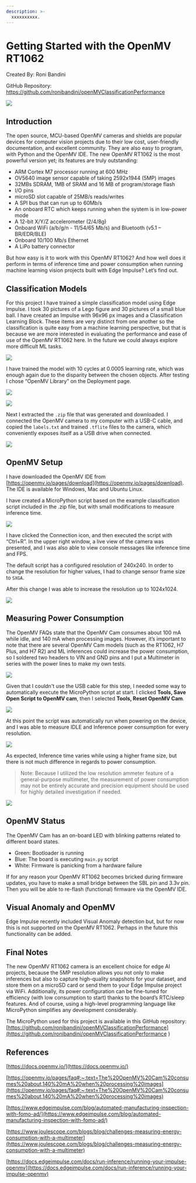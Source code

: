 ```yaml
---
description: >-
  xxxxxxxxxx.
---
```


# Getting Started with the OpenMV RT1062

Created By: Roni Bandini

GitHub Repository: [https://github.com/ronibandini/openMVClassificationPerformance ](https://github.com/ronibandini/openMVClassificationPerformance )

![](../.gitbook/assets/getting-started-openmv-rt1062/cover.jpg)

## Introduction

The open source, MCU-based OpenMV cameras and shields are popular devices for computer vision projects due to their low cost, user-friendly documentation, and excellent community.  They are also easy to program, with Python and the OpenMV IDE.  The new OpenMV RT1062 is the most powerful version yet; its features are truly outstanding:

- ARM Cortex M7 processor running at 600 MHz 
- OV5640 image sensor capable of taking 2592x1944 (5MP) images
- 32MBs SDRAM, 1MB of SRAM and 16 MB of program/storage flash 
- I/O pins 
- microSD slot capable of 25MB/s reads/writes
- A SPI bus that can run up to 60Mb/s 
- An onboard RTC which keeps running when the system is in low-power mode
- A 12-bit X/Y/Z accelerometer (2/4/8g)
- Onboard WiFi (a/b/g/n - 11/54/65 Mb/s) and Bluetooth (v5.1 – BR/EDR/BLE)
- Onboard 10/100 Mb/s Ethernet
- A LiPo battery connector

But how easy is it to work with this OpenMV RT1062? And how well does it perform in terms of inference time and power consumption when running machine learning vision projects built with Edge Impulse?  Let’s find out.

## Classification Models

For this project I have trained a simple classification model using Edge Impulse. I took 30 pictures of a Lego figure and 30 pictures of a small blue ball. I have created an Impulse with 96x96 px images and a Classification Learning Block.  These items are very distinct from one another so the classification is quite easy from a machine learning perspective, but that is because we are more interested in evaluating the performance and ease of use of the OpenMV RT1062 here. In the future we could always explore more difficult ML tasks.

![](../.gitbook/assets/getting-started-openmv-rt1062/dataset.jpg)

I have trained the model with 10 cycles at 0.0005 learning rate, which was enough again due to the disparity between the chosen objects. After testing I chose “OpenMV Library” on the Deployment page.

![](../.gitbook/assets/getting-started-openmv-rt1062/model.jpg)

![](../.gitbook/assets/getting-started-openmv-rt1062/deploy.jpg)

Next I extracted the `.zip` file that was generated and downloaded. I connected the OpenMV camera to my computer with a USB-C cable, and copied the `labels.txt` and trained `.tflite` files to the camera, which conveniently exposes itself as a USB drive when connected.

![](../.gitbook/assets/getting-started-openmv-rt1062/file-copy.jpg)

## OpenMV Setup

I have downloaded the OpenMV IDE from [https://openmv.io/pages/download](https://openmv.io/pages/download). The IDE is available for Windows, Mac and Ubuntu Linux.

I have created a MicroPython script based on the example classification script included in the .zip file, but with small modifications to measure inference time.

![](../.gitbook/assets/getting-started-openmv-rt1062/inference-240.jpg)

I have clicked the Connection icon, and then executed the script with “Ctrl+R”. In the upper right window, a live view of the camera was presented, and I was also able to view console messages like inference time and FPS.

The default script has a configured resolution of 240x240. In order to change the resolution for higher values, I had to change sensor frame size to `SXGA`.

After this change I was able to increase the resolution up to 1024x1024.

![](../.gitbook/assets/getting-started-openmv-rt1062/inference-1024.jpg)

## Measuring Power Consumption

The OpenMV FAQs state that the OpenMV Cam consumes about 100 mA while idle, and 140 mA when processing images. However, it’s important to note that there are several OpenMV Cam models (such as the RT1062, H7 Plus, and H7 R2) and ML inferences could increase the power consumption, so I soldered two headers to VIN and GND pins and I put a Multimeter in series with the power lines to make my own tests.

![](../.gitbook/assets/getting-started-openmv-rt1062/power-test-1.jpg)

Given that I couldn't use the USB cable for this step, I needed some way to automatically execute the MicroPython script at start. I clicked **Tools, Save Open Script to OpenMV cam**, then I selected **Tools, Reset OpenMV Cam**.

![](../.gitbook/assets/getting-started-openmv-rt1062/auto-start.jpg)

At this point the script was automatically run when powering on the device, and I was able to measure IDLE and Inference power consumption for every resolution.

![](../.gitbook/assets/getting-started-openmv-rt1062/power-test-2.jpg)

As expected, Inference time varies while using a higher frame size, but there is not much difference in regards to power consumption. 

> Note: Because I utilized the low resolution ammeter feature of a general-purpose multimeter, the measurement of power consumption may not be entirely accurate and precision equipment should be used for highly detailed investigation if needed.

![](../.gitbook/assets/getting-started-openmv-rt1062/results.jpg)

## OpenMV Status

The OpenMV Cam has an on-board LED with blinking patterns related to different board states.

- Green: Bootloader is running
- Blue: The board is executing `main.py` script
- White: Firmware is panicking from a hardware failure

If for any reason your OpenMV RT1062 becomes bricked during firmware updates, you have to make a small bridge between the SBL pin and 3.3v pin. Then you will be able to re-flash (functional) firmware via the OpenMV IDE.

## Visual Anomaly and OpenMV

Edge Impulse recently included Visual Anomaly detection but, but for now this is not supported on the OpenMV RT1062.  Perhaps in the future this functionality can be added.
 
## Final Notes

The new OpenMV RT1062 camera is an excellent choice for edge AI projects, because the 5MP resolution allows you not only to make inferences but also to capture high-quality snapshots for your dataset, and store them on a microSD card or send them to your Edge Impulse project via WiFi. Additionally, its power configuration can be fine-tuned for efficiency (with low consumption to start) thanks to the board’s RTC/sleep features. And of course, using a high-level programming language like MicroPython simplifies any development considerably.

The MicroPython used for this project is available in this GitHub repository: [https://github.com/ronibandini/openMVClassificationPerformance](https://github.com/ronibandini/openMVClassificationPerformance ) 

## References

[https://docs.openmv.io/](https://docs.openmv.io/)

[https://openmv.io/pages/faq#:~:text=The%20OpenMV%20Cam%20consumes%20about,140%20mA%20when%20processing%20images](https://openmv.io/pages/faq#:~:text=The%20OpenMV%20Cam%20consumes%20about,140%20mA%20when%20processing%20images)

[https://www.edgeimpulse.com/blog/automated-manufacturing-inspection-with-fomo-ad/](https://www.edgeimpulse.com/blog/automated-manufacturing-inspection-with-fomo-ad/)

[https://www.joulescope.com/blogs/blog/challenges-measuring-energy-consumption-with-a-multimeter](https://www.joulescope.com/blogs/blog/challenges-measuring-energy-consumption-with-a-multimeter)

[https://docs.edgeimpulse.com/docs/run-inference/running-your-impulse-openmv](https://docs.edgeimpulse.com/docs/run-inference/running-your-impulse-openmv)

